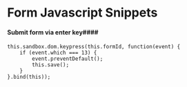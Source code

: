 # Form Javascript Snippets #

#### Submit form via enter key####


```
this.sandbox.dom.keypress(this.formId, function(event) {
    if (event.which === 13) {
        event.preventDefault();
        this.save();
    }
}.bind(this));
```
